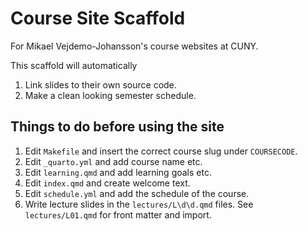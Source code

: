 # Course Site Scaffold

For Mikael Vejdemo-Johansson's course websites at CUNY.

This scaffold will automatically

1. Link slides to their own source code.
2. Make a clean looking semester schedule.

## Things to do before using the site

1. Edit `Makefile` and insert the correct course slug under `COURSECODE`.
2. Edit `_quarto.yml` and add course name etc.
3. Edit `learning.qmd` and add learning goals etc.
4. Edit `index.qmd` and create welcome text.
5. Edit `schedule.yml` and add the schedule of the course.
6. Write lecture slides in the `lectures/L\d\d.qmd` files. See `lectures/L01.qmd` for front matter and import.